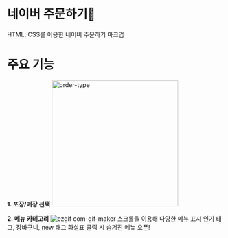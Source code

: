 # 네이버 주문하기🍔
HTML, CSS를 이용한 네이버 주문하기 마크업

# 주요 기능
**1. 포장/매장 선택**
<img width="294" alt="order-type" src="https://user-images.githubusercontent.com/37091348/152680990-1079d866-6b3e-4e61-87d1-d39c0be5ddc7.png">

**2. 메뉴 카테고리**
![ezgif com-gif-maker](https://user-images.githubusercontent.com/37091348/152681653-681bd1e2-68b0-433d-a063-46e7b1b35b31.gif)
스크롤을 이용해 다양한 메뉴 표시
인기 태그, 장바구니, new 태그
화살표 클릭 시 숨겨진 메뉴 오픈! 